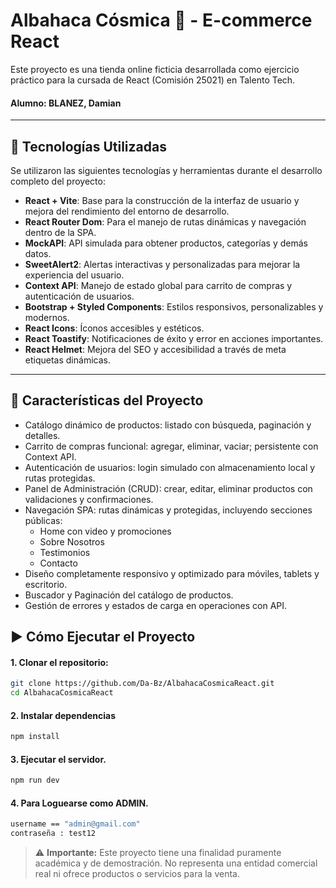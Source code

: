 # Albahaca Cósmica 🌿 - E-commerce React

Este proyecto es una tienda online ficticia desarrollada como ejercicio práctico para la cursada de React (Comisión 25021) en Talento Tech.
#### Alumno:  BLANEZ, Damian

---

## 🚀 Tecnologías Utilizadas

Se utilizaron las siguientes tecnologías y herramientas durante el desarrollo completo del proyecto:

- **React + Vite**: Base para la construcción de la interfaz de usuario y mejora del rendimiento del entorno de desarrollo.
- **React Router Dom**: Para el manejo de rutas dinámicas y navegación dentro de la SPA.
- **MockAPI**: API simulada para obtener productos, categorías y demás datos.  
- **SweetAlert2**: Alertas interactivas y personalizadas para mejorar la experiencia del usuario.
- **Context API**: Manejo de estado global para carrito de compras y autenticación de usuarios.
- **Bootstrap + Styled Components**: Estilos responsivos, personalizables y modernos.
- **React Icons**: Íconos accesibles y estéticos.
- **React Toastify**: Notificaciones de éxito y error en acciones importantes.
- **React Helmet**: Mejora del SEO y accesibilidad a través de meta etiquetas dinámicas.
---

## 🔧 Características del Proyecto

- Catálogo dinámico de productos: listado con búsqueda, paginación y detalles.
- Carrito de compras funcional: agregar, eliminar, vaciar; persistente con Context API.
- Autenticación de usuarios: login simulado con almacenamiento local y rutas protegidas.
- Panel de Administración (CRUD): crear, editar, eliminar productos con validaciones y confirmaciones.
- Navegación SPA: rutas dinámicas y protegidas, incluyendo secciones públicas:
    - Home con video y promociones
    - Sobre Nosotros
    - Testimonios
    - Contacto
- Diseño completamente responsivo y optimizado para móviles, tablets y escritorio.
- Buscador y Paginación del catálogo de productos.
- Gestión de errores y estados de carga en operaciones con API.

## ▶️ Cómo Ejecutar el Proyecto

#### 1. Clonar el repositorio:

```sh
git clone https://github.com/Da-Bz/AlbahacaCosmicaReact.git
cd AlbahacaCosmicaReact 
```
#### 2. Instalar dependencias
```sh
npm install
```
#### 3. Ejecutar el servidor.
```sh
npm run dev
```
#### 4. Para Loguearse como ADMIN.
```sh
username == "admin@gmail.com"
contraseña : test12
```

> ⚠️ **Importante:** Este proyecto tiene una finalidad puramente académica y de demostración. No representa una entidad comercial real ni ofrece productos o servicios para la venta.
